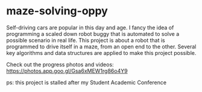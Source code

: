 # maze-solving-oppy
Self-driving cars are popular in this day and age. I fancy the idea of programming a scaled down robot buggy that is automated to solve a possible scenario in real life. This project is about a robot that is programmed to drive itself in a maze, from an open end to the other. Several key algorithms and data structures are applied to make this project possible. 

Check out the progress photos and videos: 
https://photos.app.goo.gl/Gsa6xMEW1rg86o4Y9

ps: this project is stalled after my Student Academic Conference
